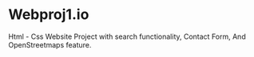 # Webproj1.io
Html - Css Website Project with search functionality, Contact Form, And OpenStreetmaps feature.
